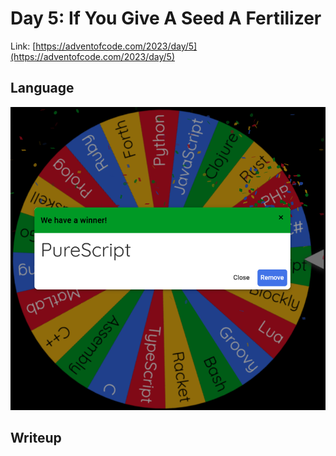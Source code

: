 # Day 5: If You Give A Seed A Fertilizer

Link: [https://adventofcode.com/2023/day/5](https://adventofcode.com/2023/day/5)

## Language

![PureScript](wheel.png)

## Writeup
